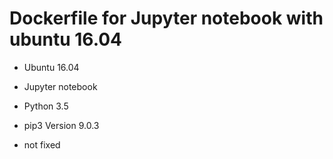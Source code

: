 # Dockerfile for Jupyter notebook with ubuntu 16.04

* Ubuntu 16.04
* Jupyter notebook
* Python 3.5
* pip3 Version 9.0.3

* not fixed
